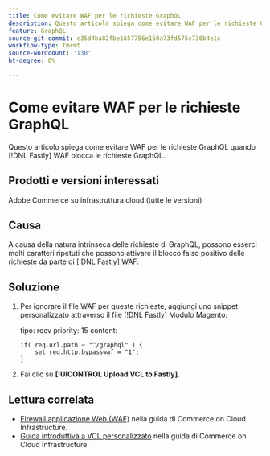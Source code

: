 ```yaml
---
title: Come evitare WAF per le richieste GraphQL
description: Questo articolo spiega come evitare WAF per le richieste GraphQL.
feature: GraphQL
source-git-commit: c35d4ba82fbe1657756e160a73fd575c736b4e1c
workflow-type: tm+mt
source-wordcount: '130'
ht-degree: 0%

---
```


# Come evitare WAF per le richieste GraphQL

Questo articolo spiega come evitare WAF per le richieste GraphQL quando [!DNL Fastly] WAF blocca le richieste GraphQL.

## Prodotti e versioni interessati

Adobe Commerce su infrastruttura cloud (tutte le versioni)

## Causa

A causa della natura intrinseca delle richieste di GraphQL, possono esserci molti caratteri ripetuti che possono attivare il blocco falso positivo delle richieste da parte di [!DNL Fastly] WAF.

## Soluzione

1. Per ignorare il file WAF per queste richieste, aggiungi uno snippet personalizzato attraverso il file [!DNL Fastly] Modulo Magento:

   tipo: recv priority: 15 content:

   ```
   if( req.url.path ~ "^/graphql" ) {
       set req.http.bypasswaf = "1";
   }
   ```

1. Fai clic su **[!UICONTROL Upload VCL to Fastly]**.

## Lettura correlata

* [Firewall applicazione Web (WAF)](https://experienceleague.adobe.com/en/docs/commerce-cloud-service/user-guide/cdn/fastly-waf-service) nella guida di Commerce on Cloud Infrastructure.
* [Guida introduttiva a VCL personalizzato](https://experienceleague.adobe.com/en/docs/commerce-cloud-service/user-guide/cdn/custom-vcl-snippets/fastly-vcl-custom-snippets) nella guida di Commerce on Cloud Infrastructure.

